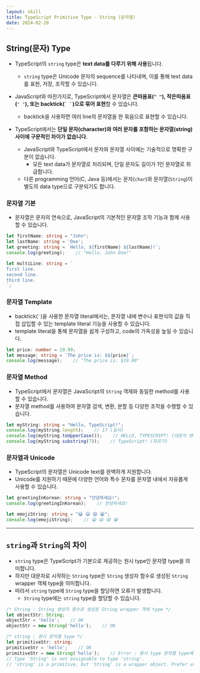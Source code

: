 ```yaml
---
layout: skill
title: TypeScript Primitive Type - String (문자열)
date: 2024-02-28
---
```





## String(문자) Type

- TypeScript의 `string` type은 **text data를 다루기 위해 사용**됩니다.
    - `string` type은 Unicode 문자의 sequence를 나타내며, 이를 통해 text data를 표현, 저장, 조작할 수 있습니다.

- JavaScript와 마찬가지로, TypeScript에서 문자열은 **큰따옴표(`" "`), 작은따옴표(`' '`), 또는 backtick(`` ` ` ``)으로 묶어 표현**할 수 있습니다.
    - backtick을 사용하면 여러 line의 문자열을 한 묶음으로 표현할 수 있습니다.

- TypeScript에서는 **단일 문자(character)와 여러 문자를 포함하는 문자열(string) 사이에 구문적인 차이가 없습니다.**
    - JavaScript와 TypeScript에서 문자와 문자열 사이에는 기술적으로 명확한 구분이 없습니다.
        - 모든 text data가 문자열로 처리되며, 단일 문자도 길이가 1인 문자열로 취급합니다.
    - 다른 programming 언어(C, Java 등)에서는 문자(`char`)와 문자열(`String`)이 별도의 data type으로 구분되기도 합니다.


### 문자열 기본

- 문자열은 문자의 연속으로, JavaScript의 기본적인 문자열 조작 기능과 함께 사용할 수 있습니다.

```typescript
let firstName: string = "John";
let lastName: string = 'Doe';
let greeting: string = `Hello, ${firstName} ${lastName}!`;
console.log(greeting);    // "Hello, John Doe!"

let multiLine: string = `
first line.
second line.
third line.
`;
```


### 문자열 Template

- backtick(`` ` ``)을 사용한 문자열 literal에서는, 문자열 내에 변수나 표현식의 값을 직접 삽입할 수 있는 template literal 기능을 사용할 수 있습니다.
- template literal을 통해 문자열을 쉽게 구성하고, code의 가독성을 높일 수 있습니다.

```typescript
let price: number = 19.99;
let message: string = `The price is: $${price}`;
console.log(message);    // "The price is: $19.99"
```


### 문자열 Method

- TypeScript에서 문자열은 JavaScript의 `String` 객체와 동일한 method를 사용할 수 있습니다.
- 문자열 method를 사용하여 문자열 검색, 변환, 분할 등 다양한 조작을 수행할 수 있습니다.

```typescript
let myString: string = "Hello, TypeScript!";
console.log(myString.length);    // 17 (길이)
console.log(myString.toUpperCase());    // HELLO, TYPESCRIPT! (대문자 변환)
console.log(myString.substring(7));    // TypeScript! (자르기)
```


### 문자열과 Unicode

- TypeScript의 문자열은 Unicode text를 완벽하게 지원합니다.
- Unicode를 지원하기 때문에 다양한 언어와 특수 문자를 문자열 내에서 자유롭게 사용할 수 있습니다.

```typescript
let greetingInKorean: string = "안녕하세요!";
console.log(greetingInKorean);    // 안녕하세요!

let emojiString: string = "😀 😃 😄 😁";
console.log(emojiString);    // 😀 😃 😄 😁
```




---




## `string`과 `String`의 차이

- `string` type은 TypeScript가 기본으로 제공하는 원시 type인 문자열 type을 의미합니다.
- 하지만 대문자로 시작하는 `String` type은 `String` 생성자 함수로 생성된 `String` wrapper 객체 type을 의미합니다.
- 따라서 `string` type에 `String` type을 할당하면 오류가 발생합니다.
    - `String` type에는 `string` type을 할당할 수 있습니다.

```typescript
/* String : String 생성자 함수로 생성된 String wrapper 객체 type */
let objectStr: String;
objectStr = 'hello';    // OK
objectStr = new String('hello');    // OK

/* string : 원시 문자열 type */
let primitiveStr: string;
primitiveStr = 'hello';    // OK
primitiveStr = new String('hello');    // Error : 원시 type 문자열 type에 객체를 할당하면 오류 발생
// Type 'String' is not assignable to type 'string'.
// 'string' is a primitive, but 'String' is a wrapper object. Prefer using 'string' when possible.
```
